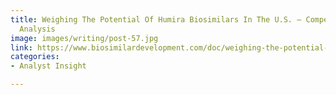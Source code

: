 ```yaml
---
title: Weighing The Potential Of Humira Biosimilars In The U.S. — Competitive Dynamics
  Analysis
image: images/writing/post-57.jpg
link: https://www.biosimilardevelopment.com/doc/weighing-the-potential-of-humira-biosimilars-in-the-u-s-competitive-dynamics-analysis-0001
categories:
- Analyst Insight

---
```

